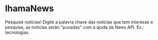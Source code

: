 # lhamaNews
Pesquise notícias! Digite a palavra chave das notícias que tem interesse e pesquise, as notícias serão "puxadas" com a ajuda da News API. Ex.: tecnologias.
